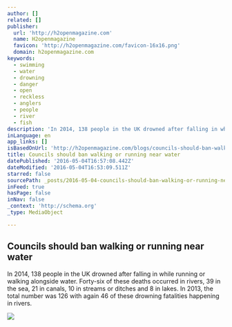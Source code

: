 ```yaml
---
author: []
related: []
publisher:
  url: 'http://h2openmagazine.com'
  name: H2openmagazine
  favicon: 'http://h2openmagazine.com/favicon-16x16.png'
  domain: h2openmagazine.com
keywords:
  - swimming
  - water
  - drowning
  - danger
  - open
  - reckless
  - anglers
  - people
  - river
  - fish
description: 'In 2014, 138 people in the UK drowned after falling in while running or walking alongside water. Forty-six of these deaths occurred in rivers, 39 in the sea, 21 in canals, 10 in streams or ditches and 8 in lakes. In 2013, the total number was 126 with again 46 of these drowning fatalities happening in rivers.'
inLanguage: en
app_links: []
isBasedOnUrl: 'http://h2openmagazine.com/blogs/councils-should-ban-walking-or-running-near-water'
title: Councils should ban walking or running near water
datePublished: '2016-05-04T16:57:08.442Z'
dateModified: '2016-05-04T16:53:09.511Z'
starred: false
sourcePath: _posts/2016-05-04-councils-should-ban-walking-or-running-near-water.md
inFeed: true
hasPage: false
inNav: false
_context: 'http://schema.org'
_type: MediaObject

---
```

<article style=""><h1>Councils should ban walking or running near water</h1><p>In 2014, 138 people in the UK drowned after falling in while running or walking alongside water. Forty-six of these deaths occurred in rivers, 39 in the sea, 21 in canals, 10 in streams or ditches and 8 in lakes. In 2013, the total number was 126 with again 46 of these drowning fatalities happening in rivers.</p><img src="http://h2openmagazine.com/assets/site/_1440xAUTO_crop_center-center/No-running-by-the-water.jpg" /></article>
